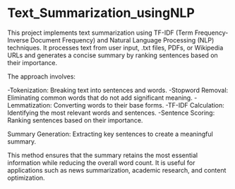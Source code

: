 # Text_Summarization_usingNLP

This project implements text summarization using TF-IDF (Term Frequency-Inverse Document Frequency) and Natural Language Processing (NLP) techniques. It processes text from user input, .txt files, PDFs, or Wikipedia URLs and generates a concise summary by ranking sentences based on their importance.

The approach involves:

-Tokenization: Breaking text into sentences and words.
-Stopword Removal: Eliminating common words that do not add significant meaning.
-Lemmatization: Converting words to their base forms.
-TF-IDF Calculation: Identifying the most relevant words and sentences.
-Sentence Scoring: Ranking sentences based on their importance.

Summary Generation: Extracting key sentences to create a meaningful summary.

This method ensures that the summary retains the most essential information while reducing the overall word count. It is useful for applications such as news summarization, academic research, and content optimization.

